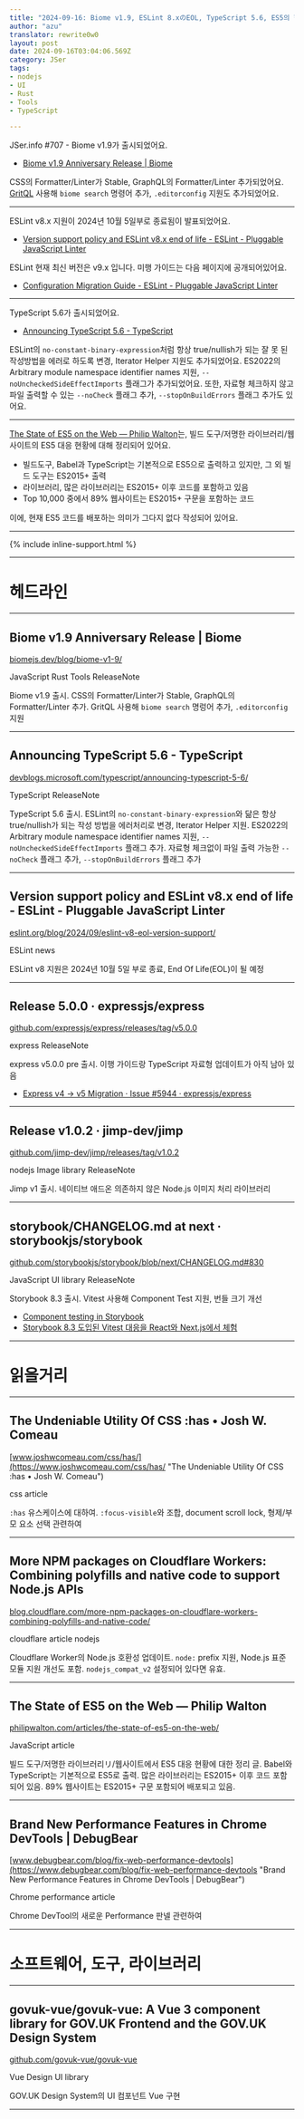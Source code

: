 ```yaml
---
title: "2024-09-16: Biome v1.9, ESLint 8.xのEOL, TypeScript 5.6, ES5의 현재"
author: "azu"
translator: rewrite0w0
layout: post
date: 2024-09-16T03:04:06.569Z
category: JSer
tags:
- nodejs
- UI
- Rust
- Tools
- TypeScript

---
```


JSer.info #707 - Biome v1.9가 출시되었어요.

- [Biome v1.9 Anniversary Release | Biome](https://biomejs.dev/blog/biome-v1-9/)

CSS의 Formatter/Linter가 Stable, GraphQL의 Formatter/Linter 추가되었어요.
[GritQL](https://grit.io/) 사용해 `biome search` 명령어 추가, `.editorconfig` 지원도 추가되었어요.

----

ESLint v8.x 지원이 2024년 10월 5일부로 종료됨이 발표되었어요.

- [Version support policy and ESLint v8.x end of life - ESLint - Pluggable JavaScript Linter](https://eslint.org/blog/2024/09/eslint-v8-eol-version-support/)

ESLint 현재 최신 버전은 v9.x 입니다.
미행 가이드는 다음 페이지에 공개되어있어요.

- [Configuration Migration Guide - ESLint - Pluggable JavaScript Linter](https://eslint.org/docs/latest/use/configure/migration-guide)

----

TypeScript 5.6가 출시되었어요.

- [Announcing TypeScript 5.6 - TypeScript](https://devblogs.microsoft.com/typescript/announcing-typescript-5-6/)

ESLint의 `no-constant-binary-expression`처럼 항상 true/nullish가 되는 잘 못 된 작성방법을 에러로 하도록 변경, Iterator Helper 지원도 추가되었어요.
ES2022의 Arbitrary module namespace identifier names 지원, `--noUncheckedSideEffectImports` 플래그가 추가되었어요.
또한, 자료형 체크하지 않고 파일 출력할 수 있는 `--noCheck` 플래그 추가, `--stopOnBuildErrors` 플래그 추가도 있어요.

---

[The State of ES5 on the Web — Philip Walton](https://philipwalton.com/articles/the-state-of-es5-on-the-web/)는, 빌드 도구/저명한 라이브러리/웹사이트의 ES5 대응 현황에 대해 정리되어 있어요.

- 빌드도구, Babel과 TypeScript는 기본적으로 ES5으로 출력하고 있지만, 그 외 빌드 도구는 ES2015+ 출력
- 라이브러리, 많은 라이브러리는 ES2015+ 이후 코드를 포함하고 있음
- Top 10,000 중에서 89% 웹사이트는 ES2015+ 구문을 포함하는 코드

이에, 현재 ES5 코드를 배포하는 의미가 그다지 없다 작성되어 있어요.


----

{% include inline-support.html %}

----

<h1 class="site-genre">헤드라인</h1>

----

## Biome v1.9 Anniversary Release | Biome
[biomejs.dev/blog/biome-v1-9/](https://biomejs.dev/blog/biome-v1-9/ "Biome v1.9 Anniversary Release | Biome")
<p class="jser-tags jser-tag-icon"><span class="jser-tag">JavaScript</span> <span class="jser-tag">Rust</span> <span class="jser-tag">Tools</span> <span class="jser-tag">ReleaseNote</span></p>

Biome v1.9 출시.
CSS의 Formatter/Linter가 Stable, GraphQL의 Formatter/Linter 추가.
GritQL 사용해 `biome search` 명렁어 추가, `.editorconfig` 지원


----

## Announcing TypeScript 5.6 - TypeScript
[devblogs.microsoft.com/typescript/announcing-typescript-5-6/](https://devblogs.microsoft.com/typescript/announcing-typescript-5-6/ "Announcing TypeScript 5.6 - TypeScript")
<p class="jser-tags jser-tag-icon"><span class="jser-tag">TypeScript</span> <span class="jser-tag">ReleaseNote</span></p>

TypeScript 5.6 출시.
ESLint의 `no-constant-binary-expression`와 닮은 항상 true/nullish가 되는 작성 방법을 에러처리로 변경, Iterator Helper 지원.
ES2022의 Arbitrary module namespace identifier names 지원, `--noUncheckedSideEffectImports` 플래그 추가.
자료형 체크없이 파일 출력 가능한 `--noCheck` 플래그 추가, `--stopOnBuildErrors` 플래그 추가


----

## Version support policy and ESLint v8.x end of life - ESLint - Pluggable JavaScript Linter
[eslint.org/blog/2024/09/eslint-v8-eol-version-support/](https://eslint.org/blog/2024/09/eslint-v8-eol-version-support/ "Version support policy and ESLint v8.x end of life - ESLint - Pluggable JavaScript Linter")
<p class="jser-tags jser-tag-icon"><span class="jser-tag">ESLint</span> <span class="jser-tag">news</span></p>

ESLint v8 지원은 2024년 10월 5일 부로 종료, End Of Life(EOL)이 될 예정


----

## Release 5.0.0 · expressjs/express
[github.com/expressjs/express/releases/tag/v5.0.0](https://github.com/expressjs/express/releases/tag/v5.0.0 "Release 5.0.0 · expressjs/express")
<p class="jser-tags jser-tag-icon"><span class="jser-tag">express</span> <span class="jser-tag">ReleaseNote</span></p>

express v5.0.0 pre 출시.
이행 가이드랑 TypeScript 자료형 업데이트가 아직 남아 있음

- [Express v4 -&gt; v5 Migration · Issue #5944 · expressjs/express](https://github.com/expressjs/express/issues/5944 "Express v4 -&amp;gt; v5 Migration · Issue #5944 · expressjs/express")

----

## Release v1.0.2 · jimp-dev/jimp
[github.com/jimp-dev/jimp/releases/tag/v1.0.2](https://github.com/jimp-dev/jimp/releases/tag/v1.0.2 "Release v1.0.2 · jimp-dev/jimp")
<p class="jser-tags jser-tag-icon"><span class="jser-tag">nodejs</span> <span class="jser-tag">Image</span> <span class="jser-tag">library</span> <span class="jser-tag">ReleaseNote</span></p>

Jimp v1 출시.
네이티브 애드온 의존하지 않은 Node.js 이미지 처리 라이브러리


----

## storybook/CHANGELOG.md at next · storybookjs/storybook
[github.com/storybookjs/storybook/blob/next/CHANGELOG.md#830](https://github.com/storybookjs/storybook/blob/next/CHANGELOG.md#830 "storybook/CHANGELOG.md at next · storybookjs/storybook")
<p class="jser-tags jser-tag-icon"><span class="jser-tag">JavaScript</span> <span class="jser-tag">UI</span> <span class="jser-tag">library</span> <span class="jser-tag">ReleaseNote</span></p>

Storybook 8.3 출시.
Vitest 사용해 Component Test 지원, 번들 크기 개선

- [Component testing in Storybook](https://storybook.js.org/blog/component-testing/ "Component testing in Storybook")
- [Storybook 8.3 도입된 Vitest 대응을 React와 Next.js에서 체험](https://zenn.dev/yumemi_inc/articles/storybook-8-3-vitest "Storybook 8.3 도입된 Vitest 대응을 React와 Next.js에서 체험")

----
<h1 class="site-genre">읽을거리</h1>

----

## The Undeniable Utility Of CSS :has • Josh W. Comeau
[www.joshwcomeau.com/css/has/](https://www.joshwcomeau.com/css/has/ "The Undeniable Utility Of CSS :has • Josh W. Comeau")
<p class="jser-tags jser-tag-icon"><span class="jser-tag">css </span> <span class="jser-tag">article</span></p>

`:has` 유스케이스에 대하여.
`:focus-visible`와 조합, document scroll lock, 형제/부모 요소 선택 관련하여


----

## More NPM packages on Cloudflare Workers: Combining polyfills and native code to support Node.js APIs
[blog.cloudflare.com/more-npm-packages-on-cloudflare-workers-combining-polyfills-and-native-code/](https://blog.cloudflare.com/more-npm-packages-on-cloudflare-workers-combining-polyfills-and-native-code/ "More NPM packages on Cloudflare Workers: Combining polyfills and native code to support Node.js APIs")
<p class="jser-tags jser-tag-icon"><span class="jser-tag">cloudflare</span> <span class="jser-tag">article</span> <span class="jser-tag">nodejs</span></p>

Cloudflare Worker의 Node.js 호환성 업데이트.
`node:` prefix 지원, Node.js 표준 모듈 지원 개선도 포함.
`nodejs_compat_v2` 설정되어 있다면 유효.


----

## The State of ES5 on the Web — Philip Walton
[philipwalton.com/articles/the-state-of-es5-on-the-web/](https://philipwalton.com/articles/the-state-of-es5-on-the-web/ "The State of ES5 on the Web — Philip Walton")
<p class="jser-tags jser-tag-icon"><span class="jser-tag">JavaScript</span> <span class="jser-tag">article</span></p>

빌드 도구/저명한 라이브러리リ/웹사이트에서 ES5 대응 현황에 대한 정리 글.
Babel와 TypeScript는 기본적으로 ES5로 출력.
많은 라이브러리는 ES2015+ 이후 코드 포함되어 있음.
89% 웹사이트는 ES2015+ 구문 포함되어 배포되고 있음.


----

## Brand New Performance Features in Chrome DevTools | DebugBear
[www.debugbear.com/blog/fix-web-performance-devtools](https://www.debugbear.com/blog/fix-web-performance-devtools "Brand New Performance Features in Chrome DevTools | DebugBear")
<p class="jser-tags jser-tag-icon"><span class="jser-tag">Chrome</span> <span class="jser-tag">performance</span> <span class="jser-tag">article</span></p>

Chrome DevTool의 새로운 Performance 판넬 관련하여


----
<h1 class="site-genre">소프트웨어, 도구, 라이브러리</h1>

----

## govuk-vue/govuk-vue: A Vue 3 component library for GOV.UK Frontend and the GOV.UK Design System
[github.com/govuk-vue/govuk-vue](https://github.com/govuk-vue/govuk-vue "govuk-vue/govuk-vue: A Vue 3 component library for GOV.UK Frontend and the GOV.UK Design System")
<p class="jser-tags jser-tag-icon"><span class="jser-tag">Vue</span> <span class="jser-tag">Design</span> <span class="jser-tag">UI</span> <span class="jser-tag">library</span></p>

GOV.UK Design System의 UI 컴포넌트 Vue 구현


----
